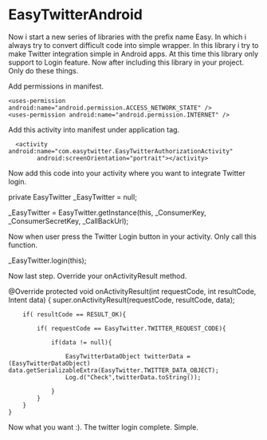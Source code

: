 EasyTwitterAndroid
==================
Now i start a new series of libraries with the prefix name Easy. In which i always try to convert difficult code into simple wrapper.
In this library i try to make Twitter integration simple in Android apps.
At this time this library only support to Login feature.
Now after including this library in your project. Only do these things.

Add permissions in manifest.

    <uses-permission android:name="android.permission.ACCESS_NETWORK_STATE" />
    <uses-permission android:name="android.permission.INTERNET" />

Add this activity into manifest under application tag.

      <activity android:name="com.easytwitter.EasyTwitterAuthorizationActivity"
            android:screenOrientation="portrait"></activity>
            
Now add this code into your activity where you want to integrate Twitter login.

  private EasyTwitter _EasyTwitter = null;
  
  _EasyTwitter = EasyTwitter.getInstance(this, _ConsumerKey, _ConsumerSecretKey, _CallBackUrl);
  
Now when user press the Twitter Login button in your activity. Only call this function.
  
  _EasyTwitter.login(this);


Now last step. Override your onActivityResult method.

  @Override
	protected void onActivityResult(int requestCode, int resultCode, Intent data) {
		super.onActivityResult(requestCode, resultCode, data);
		
		if( resultCode == RESULT_OK){
			
			if( requestCode == EasyTwitter.TWITTER_REQUEST_CODE){
				
				if(data != null){

					EasyTwitterDataObject twitterData = (EasyTwitterDataObject) data.getSerializableExtra(EasyTwitter.TWITTER_DATA_OBJECT);
					Log.d("Check",twitterData.toString());

				}
			}
		}
	}
	
Now what you want :). 
The twitter login complete. 
Simple.

